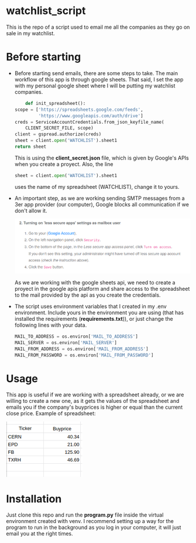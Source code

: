 # watchlist_script
This is the repo of a script used to email me all the companies as they go on sale in my watchlist.

# Before starting
* Before starting send emails, there are some steps to take. The main workflow of this app is through google sheets. That said, I set the app with my personal google sheet where I will be putting my watchlist companies.

	``` python
		def init_spreadsheet():
    scope = ['https://spreadsheets.google.com/feeds',
             'https://www.googleapis.com/auth/drive']
    creds = ServiceAccountCredentials.from_json_keyfile_name(
        CLIENT_SECRET_FILE, scope)
    client = gspread.authorize(creds)
    sheet = client.open('WATCHLIST').sheet1
    return sheet

	```

	This is using the **client_secret.json** file, which is given by Google's APIs when you create a proyect. Also, the line

	``` python
	sheet = client.open('WATCHLIST').sheet1
	```
	
	uses the name of my spreadsheet (WATCHLIST), change it to yours.

* An important step, as we are working sending SMTP messages from a 3er app provider (our computer), Google blocks all communication if we don't allow it. 

	![Google secure apps](resources/turning_secure_off.png)
	
	As we are working with the google sheets api, we need to create a proyect in the google apis platform and share access to the spreadsheet to the mail provided by the api as you create the credentials.

* The script uses environment variables that I created in my .env environment. Include yours in the environment you are using (that has installed the requirements (**requirements.txt**)), or just change the following lines with your data.

	``` python
	MAIL_TO_ADDRESS = os.environ['MAIL_TO_ADDRESS']
	MAIL_SERVER = os.environ['MAIL_SERVER']
	MAIL_FROM_ADDRESS = os.environ['MAIL_FROM_ADDRESS']
	MAIL_FROM_PASSWORD = os.environ['MAIL_FROM_PASSWORD']
	```


# Usage
This app is useful if we are working with a spreadsheet already, or we are willing to create a new one, as it gets the values of the spreadsheet and emails you if the company's buyprices is higher or equal than the current close price. Example of spreadsheet:

![Example of spreadsheet](resources/example_spreadsheet.png)

# Installation
Just clone this repo and run the **program.py** file inside the virtual environment created with venv. I recommend setting up a way for the program to run in the background as you log in your computer, it will just email you at the right times.

